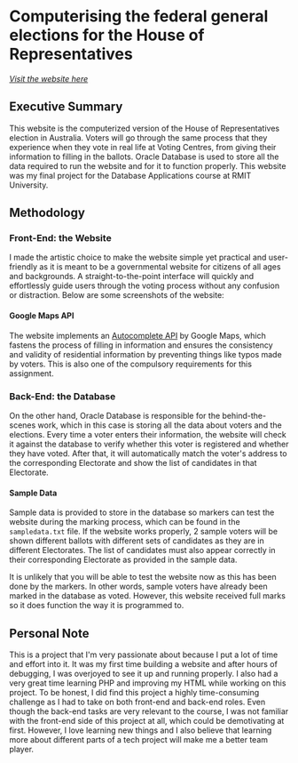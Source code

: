 # Computerising the federal general elections for the House of Representatives

[*Visit the website here*](https://titan.csit.rmit.edu.au/~s3928470/DBA/asg4/index.html)

## Executive Summary
This website is the computerized version of the House of Representatives election in Australia. Voters will go through the same process that they experience when they vote in real life at Voting Centres, from giving their information to filling in the ballots. Oracle Database is used to store all the data required to run the website and for it to function properly. This website was my final project for the Database Applications course at RMIT University. 

## Methodology

### Front-End: the Website
I made the artistic choice to make the website simple yet practical and user-friendly as it is meant to be a governmental website for citizens of all ages and backgrounds. A straight-to-the-point interface will quickly and effortlessly guide users through the voting process without any confusion or distraction. Below are some screenshots of the website:




#### Google Maps API
The website implements an [Autocomplete API](https://developers.google.com/maps/documentation/javascript/place-autocomplete) by Google Maps, which fastens the process of filling in information and ensures the consistency and validity of residential information by preventing things like typos made by voters. 
This is also one of the compulsory requirements for this assignment.



### Back-End: the Database
On the other hand, Oracle Database is responsible for the behind-the-scenes work, which in this case is storing all the data about voters and the elections. Every time a voter enters their information, the website will check it against the database to verify whether this voter is registered and whether they have voted. After that, it will automatically match the voter's address to the corresponding Electorate and show the list of candidates in that Electorate.


#### Sample Data
Sample data is provided to store in the database so markers can test the website during the marking process, which can be found in the `sampledata.txt` file. If the website works properly, 2 sample voters will be shown different ballots with different sets of candidates as they are in different Electorates. The list of candidates must also appear correctly in their corresponding Electorate as provided in the sample data. 

It is unlikely that you will be able to test the website now as this has been done by the markers. In other words, sample voters have already been marked in the database as voted. However, this website received full marks so it does function the way it is programmed to.


## Personal Note
This is a project that I'm very passionate about because I put a lot of time and effort into it. It was my first time building a website and after hours of debugging, I was overjoyed to see it up and running properly. I also had a very great time learning PHP and improving my HTML while working on this project. To be honest, I did find this project a highly time-consuming challenge as I had to take on both front-end and back-end roles. Even though the back-end tasks are very relevant to the course, I was not familiar with the front-end side of this project at all, which could be demotivating at first. However, I love learning new things and I also believe that learning more about different parts of a tech project will make me a better team player. 
